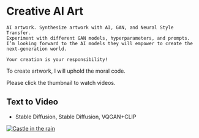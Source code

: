 # Creative AI Art

```
AI artwork. Synthesize artwork with AI, GAN, and Neural Style Transfer.
Experiment with different GAN models, hyperparameters, and prompts.
I’m looking forward to the AI models they will empower to create the next-generation world.
```

```
Your creation is your responsibility!
```
To create artwork, I will uphold the moral code.

Please click the thumbnail to watch videos.

## **Text to Video**
  - Stable Diffusion, Stable Diffusion, VQGAN+CLIP

[![Castle in the rain](https://img.youtube.com/vi/Zcb5XgOU5zo/0.jpg)](https://www.youtube.com/watch?v=Zcb5XgOU5zo  "Castle in the rain")






